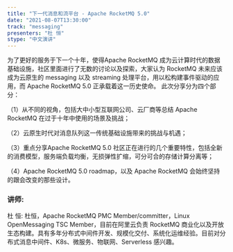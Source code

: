 ```yaml
---
title: "下一代消息和流平台 - Apache RocketMQ 5.0"
date: "2021-08-07T13:30:00" 
track: "messaging"
presenters: "杜 恒"
stype: "中文演讲"
---
```

为了更好的服务于下一个十年，使得Apache RocketMQ 成为云计算时代的数据基础设施，社区里面进行了无数的讨论以及探索，大家认为 RocketMQ 未来应该成为云原生的 messaging 以及 streaming 处理平台，用以松构建事件驱动的应用，而 Apache RocketMQ 5.0 正承载着这一历史使命。
 此次分享分为四个部分：

 （1）从不同的视角，包括大中小型互联网公司、云厂商等总结 Apache RocketMQ 在过于十年中使用的场景及挑战；

 （2）云原生时代对消息队列这一传统基础设施带来的挑战与机遇；

 （3）重点分享Apache RocketMQ 5.0 社区正在进行的几个重要特性，包括全新的消费模型，服务端负载均衡，无损弹性扩缩，可分可合的存储计算分离等；

 （4）Apache RocketMQ 5.0 roadmap，以及 Apache RocketMQ 会始终坚持的跟会改变的那些设计。
 ### 讲师: 
 杜 恒: 杜恒，Apache RocketMQ PMC Member/committer，Linux OpenMessaging TSC Member，目前在阿里云负责 RocketMQ 商业化以及开放生态构建。具有多年分布式中间件开发、规模化交付、系统化运维经验。目前对分布式消息中间件、K8s、微服务、物联网、Serverless 感兴趣。
